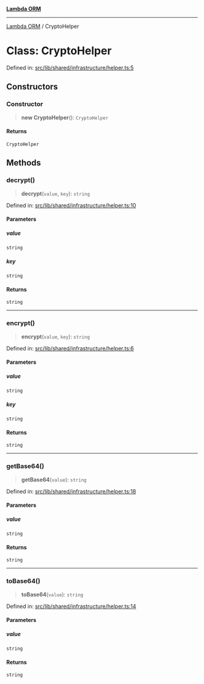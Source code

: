 [**Lambda ORM**](../README.md)

***

[Lambda ORM](../README.md) / CryptoHelper

# Class: CryptoHelper

Defined in: [src/lib/shared/infrastructure/helper.ts:5](https://github.com/lambda-orm/lambdaorm/blob/c3a91c30fec1b72ec517236790b02085e94a7ae1/src/lib/shared/infrastructure/helper.ts#L5)

## Constructors

### Constructor

> **new CryptoHelper**(): `CryptoHelper`

#### Returns

`CryptoHelper`

## Methods

### decrypt()

> **decrypt**(`value`, `key`): `string`

Defined in: [src/lib/shared/infrastructure/helper.ts:10](https://github.com/lambda-orm/lambdaorm/blob/c3a91c30fec1b72ec517236790b02085e94a7ae1/src/lib/shared/infrastructure/helper.ts#L10)

#### Parameters

##### value

`string`

##### key

`string`

#### Returns

`string`

***

### encrypt()

> **encrypt**(`value`, `key`): `string`

Defined in: [src/lib/shared/infrastructure/helper.ts:6](https://github.com/lambda-orm/lambdaorm/blob/c3a91c30fec1b72ec517236790b02085e94a7ae1/src/lib/shared/infrastructure/helper.ts#L6)

#### Parameters

##### value

`string`

##### key

`string`

#### Returns

`string`

***

### getBase64()

> **getBase64**(`value`): `string`

Defined in: [src/lib/shared/infrastructure/helper.ts:18](https://github.com/lambda-orm/lambdaorm/blob/c3a91c30fec1b72ec517236790b02085e94a7ae1/src/lib/shared/infrastructure/helper.ts#L18)

#### Parameters

##### value

`string`

#### Returns

`string`

***

### toBase64()

> **toBase64**(`value`): `string`

Defined in: [src/lib/shared/infrastructure/helper.ts:14](https://github.com/lambda-orm/lambdaorm/blob/c3a91c30fec1b72ec517236790b02085e94a7ae1/src/lib/shared/infrastructure/helper.ts#L14)

#### Parameters

##### value

`string`

#### Returns

`string`

